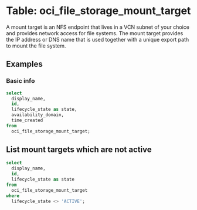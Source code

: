 # Table: oci_file_storage_mount_target

A mount target is an NFS endpoint that lives in a VCN subnet of your choice and provides network access for file systems. The mount target provides the IP address or DNS name that is used together with a unique export path to mount the file system.

## Examples

### Basic info

```sql
select
  display_name,
  id,
  lifecycle_state as state,
  availability_domain,
  time_created
from
  oci_file_storage_mount_target;
```

## List mount targets which are not active

```sql
select
  display_name,
  id,
  lifecycle_state as state
from
  oci_file_storage_mount_target
where
  lifecycle_state <> 'ACTIVE';
```